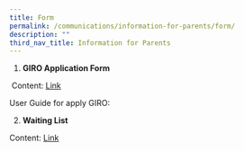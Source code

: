 ```yaml
---
title: Form
permalink: /communications/information-for-parents/form/
description: ""
third_nav_title: Information for Parents
---
```

1.  **GIRO Application Form**

 Content:
					[Link](https://www.moe.gov.sg/financial-matters/fees/egiro)

User Guide for apply GIRO:

2.  **Waiting List**

Content:     [Link](https://form.gov.sg/6502c5f7d5cb3e0011056366)
	 